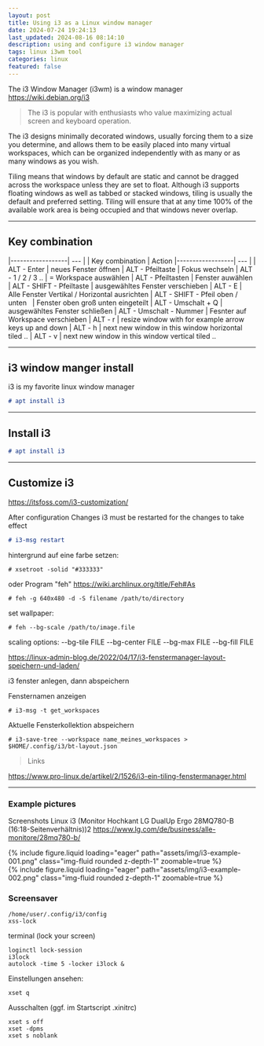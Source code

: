 ```yaml
---
layout: post
title: Using i3 as a Linux window manager
date: 2024-07-24 19:24:13
last_updated: 2024-08-16 08:14:10
description: using and configure i3 window manager
tags: linux i3wm tool
categories: linux
featured: false
---
```


The i3 Window Manager (i3wm) is a window manager <a href="https://wiki.debian.org/i3">https://wiki.debian.org/i3</a>
> The i3 is popular with enthusiasts who value maximizing actual screen and keyboard operation.

The i3 designs minimally decorated windows, usually forcing them to a size you determine,
and allows them to be easily placed into many virtual workspaces, which can be organized independently
with as many or as many windows as you wish.

Tiling means that windows by default are static and cannot be dragged across the workspace unless they are set to float.
Although i3 supports floating windows as well as tabbed or stacked windows, tiling is usually the default and preferred
setting. Tiling will ensure that at any time 100% of the available work area is being occupied and that windows
never overlap.

----

## Key combination

|------------------| --- |
| Key combination | Action
|------------------| --- |
| ALT - Enter | neues Fenster öffnen
| ALT - Pfeiltaste | Fokus wechseln
| ALT - 1 / 2 / 3 .. | = Workspace auswählen
| ALT - Pfeiltasten | Fenster auwählen
| ALT - SHIFT - Pfeiltaste | ausgewähltes Fenster verschieben
| ALT - E | Alle Fenster Vertikal / Horizontal ausrichten
| ALT - SHIFT - Pfeil oben / unten &nbsp; | Fenster oben groß unten eingeteilt
| ALT - Umschalt + Q | ausgewähltes Fenster schließen
| ALT - Umschalt - Nummer | Fesnter auf Workspace verschieben
| ALT - r | resize window with for example arrow keys up and down
| ALT - h | next new window in this window horizontal tiled ..
| ALT - v | next new window in this window vertical tiled ..

----

## i3 window manger install

i3 is my favorite linux window manager

````markdown
# apt install i3
````

----

## Install i3

````markdown
# apt install i3
````

----

## Customize i3

<a href="https://itsfoss.com/i3-customization/">https://itsfoss.com/i3-customization/</a>

After configuration Changes
i3 must be restarted for the changes to take effect

````markdown
# i3-msg restart
````

hintergrund auf eine farbe setzen:

````
# xsetroot -solid "#333333"
````

oder Program "feh" <a href="https://wiki.archlinux.org/title/Feh#As">https://wiki.archlinux.org/title/Feh#As</a>

````
# feh -g 640x480 -d -S filename /path/to/directory
````

set wallpaper:

````
# feh --bg-scale /path/to/image.file
````

scaling options:
--bg-tile FILE
--bg-center FILE
--bg-max FILE
--bg-fill FILE

<a href="https://linux-admin-blog.de/2022/04/17/i3-fenstermanager-layout-speichern-und-laden/">https://linux-admin-blog.de/2022/04/17/i3-fenstermanager-layout-speichern-und-laden/</a>

i3 fenster anlegen, dann abspeichern

Fensternamen anzeigen

````
# i3-msg -t get_workspaces
````

Aktuelle Fensterkollektion abspeichern

````
# i3-save-tree --workspace name_meines_workspaces > $HOME/.config/i3/bt-layout.json
````

> Links

<a href="https://www.pro-linux.de/artikel/2/1526/i3-ein-tiling-fenstermanager.html">https://www.pro-linux.de/artikel/2/1526/i3-ein-tiling-fenstermanager.html</a>

----

### Example pictures

Screenshots Linux i3 (Monitor Hochkant LG DualUp Ergo 28MQ780-B (16:18-Seitenverhältnis))2
<a href="https://www.lg.com/de/business/alle-monitore/28mq780-b/">https://www.lg.com/de/business/alle-monitore/28mq780-b/</a>

<div class="row mt-3">
    <div class="col-sm mt-3 mt-md-0">
        {% include figure.liquid loading="eager" path="assets/img/i3-example-001.png" class="img-fluid rounded z-depth-1" zoomable=true %}
    </div>
    <div class="col-sm mt-3 mt-md-0">
        {% include figure.liquid loading="eager" path="assets/img/i3-example-002.png" class="img-fluid rounded z-depth-1" zoomable=true %}
    </div>
</div>

### Screensaver

````
/home/user/.config/i3/config
xss-lock 
````

terminal (lock your screen)

````
loginctl lock-session 
i3lock
autolock -time 5 -locker i3lock &
````

Einstellungen ansehen:

````
xset q
````

Ausschalten (ggf. im Startscript .xinitrc)

````
xset s off
xset -dpms
xset s noblank
````


